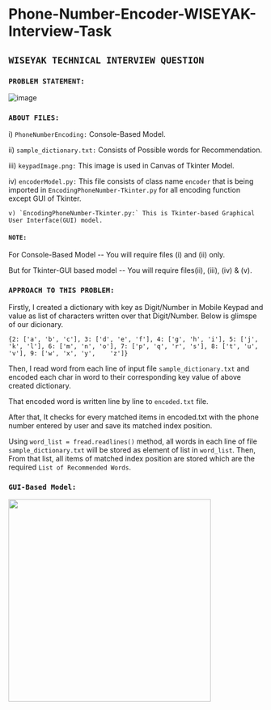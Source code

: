 # Phone-Number-Encoder-WISEYAK-Interview-Task

## `WISEYAK TECHNICAL INTERVIEW QUESTION`
 
 ### `PROBLEM STATEMENT:`

![image](https://user-images.githubusercontent.com/52848973/201769237-de8b5140-8155-4412-bd5b-537b47535d4b.png)

### `ABOUT FILES:`

   i) `PhoneNumberEncoding:` Console-Based Model.

   ii) `sample_dictionary.txt:` Consists of Possible words for Recommendation.

   iii) `keypadImage.png:` This image is used in Canvas of Tkinter Model.

   iv) `encoderModel.py:` This file consists of class name `encoder` that is being imported in `EncodingPhoneNumber-Tkinter.py` for all encoding function except GUI of         Tkinter.

    v) `EncodingPhoneNumber-Tkinter.py:` This is Tkinter-based Graphical User Interface(GUI) model.

#### `NOTE:`

   For Console-Based Model -- You will require files (i) and (ii) only. 

   But for Tkinter-GUI based model -- You will require files(ii), (iii), (iv) & (v).
 
 ### `APPROACH TO THIS PROBLEM:`
 
   Firstly, I created a dictionary with key as Digit/Number in Mobile Keypad and value as list of characters written over that Digit/Number. Below is glimspe of our      dicionary.

  `{2: ['a', 'b', 'c'], 3: ['d', 'e', 'f'], 4: ['g', 'h', 'i'], 5: ['j', 'k', 'l'], 6: ['m', 'n', 'o'], 7: ['p', 'q', 'r', 's'], 8: ['t', 'u', 'v'], 9: ['w', 'x', 'y',    'z']}`

  Then, I read word from each line of input file `sample_dictionary.txt` and encoded each char in word to their corresponding key value of above created dictionary.

  That encoded word is written line by line to `encoded.txt` file. 

  After that, It checks for every matched items in encoded.txt with the phone number entered by user and save its matched index position. 

  Using `word_list = fread.readlines()` method, all words in each line of file `sample_dictionary.txt` will be stored as element of list in `word_list`.
  Then, From that list, all items of matched index position are stored which are the required `List of Recommended Words`.

### `GUI-Based Model:`

<img src="https://user-images.githubusercontent.com/52848973/201776523-db95b078-feb4-48e1-ae00-966f3a969a1e.png" width="400" height="400" />
